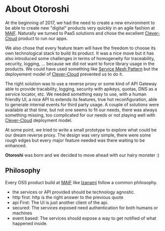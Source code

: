 # About Otoroshi

At the beginning of 2017, we had the need to create a new environment to be able to create new "digital" products very quickly in an agile fashion at <a href="https://www.maif.fr/" target="_blank">MAIF</a>. Naturally we turned to PaaS solutions and chose the excellent <a href="https://www.clever-cloud.com/">Clever-Cloud</a> product to run our apps. 

We also chose that every feature team will have the freedom to choose its own technological stack to build its product. It was a nice move but it has also introduced some challenges in terms of homogeneity for traceability, security, logging, ... because we did not want to force library usage in the products. We could have used something like <a href="http://philcalcado.com/2017/08/03/pattern_service_mesh.html" target="_blank">Service Mesh Pattern</a> but the deployement model of <a href="https://www.clever-cloud.com/">Clever-Cloud</a> prevented us to do it.

The right solution was to use a reverse proxy or some kind of API Gateway able to provide tracability, logging, security with apikeys, quotas, DNS as a service locator, etc. We needed something easy to use, with a human friendly UI, a nice API to extends its features, true hot reconfiguration, able to generate internal events for third party usage. A couple of solutions were available at that time, but not one seems to fit our needs, there was always something missing, too complicated for our needs or not playing well with <a href="https://www.clever-cloud.com/">Clever-Cloud</a> deployment model.

At some point, we tried to write a small prototype to explore what could be our dream reverse proxy. The design was very simple, there were some rough edges but every major feature needed was there waiting to be enhanced.

**Otoroshi** was born and we decided to move ahead with our hairy monster :)

## Philosophy 

Every OSS product build at <a href="https://www.maif.fr/" target="_blank">MAIF</a> like <a href="https://maif.github.io/izanami/" target="_blank">Izanami</a> follow a common philosophy. 

* the services or API provided should be technology agnostic.
* http first: http is the right answer to the previous quote   
* api First: The UI is just another client of the api. 
* secured: The services exposed need authentication for both humans or machines  
* event based: The services should expose a way to get notified of what happened inside. 

